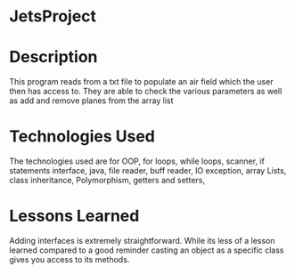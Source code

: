 # JetsProject

# Description
This program reads from a txt file to populate an air field which the user then has access to. They are able to check the various parameters as well as add and remove planes from the array list

# Technologies Used
The technologies used are for OOP, for loops, while loops, scanner, if statements interface, java, file reader, buff reader, IO exception, array Lists, class inheritance, Polymorphism, getters and setters, 

# Lessons Learned
Adding interfaces is extremely straightforward.
While its less of a lesson learned compared to a good reminder casting an object as a specific class gives you access to its methods.
